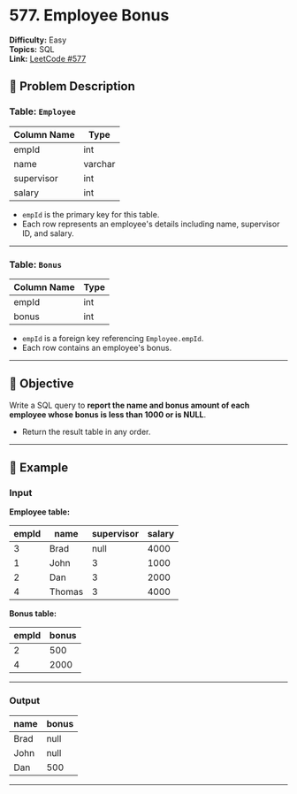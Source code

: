 # 577. Employee Bonus

**Difficulty:** Easy  
**Topics:** SQL  
**Link:** [LeetCode #577](https://leetcode.com/problems/employee-bonus/)

## 🧩 Problem Description

### Table: `Employee`

| Column Name | Type    |
| ----------- | ------- |
| empId       | int     |
| name        | varchar |
| supervisor  | int     |
| salary      | int     |

- `empId` is the primary key for this table.
- Each row represents an employee's details including name, supervisor ID, and salary.

---

### Table: `Bonus`

| Column Name | Type |
| ----------- | ---- |
| empId       | int  |
| bonus       | int  |

- `empId` is a foreign key referencing `Employee.empId`.
- Each row contains an employee's bonus.

---

## 🎯 Objective

Write a SQL query to **report the name and bonus amount of each employee whose bonus is less than 1000 or is NULL**.

- Return the result table in any order.

---

## 🧪 Example

### Input

**Employee table:**

| empId | name   | supervisor | salary |
| ----- | ------ | ---------- | ------ |
| 3     | Brad   | null       | 4000   |
| 1     | John   | 3          | 1000   |
| 2     | Dan    | 3          | 2000   |
| 4     | Thomas | 3          | 4000   |

**Bonus table:**

| empId | bonus |
| ----- | ----- |
| 2     | 500   |
| 4     | 2000  |

---

### Output

| name | bonus |
| ---- | ----- |
| Brad | null  |
| John | null  |
| Dan  | 500   |

---
